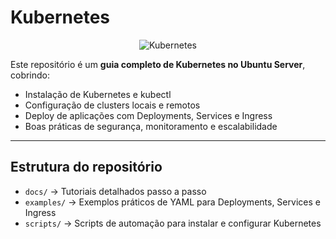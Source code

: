 # Kubernetes 

<p align="center">
  <img src="https://img.shields.io/badge/Kubernetes-326CE5?logo=kubernetes&logoColor=white" alt="Kubernetes">
</p>

Este repositório é um **guia completo de Kubernetes no Ubuntu Server**, cobrindo:

- Instalação de Kubernetes e kubectl
- Configuração de clusters locais e remotos
- Deploy de aplicações com Deployments, Services e Ingress
- Boas práticas de segurança, monitoramento e escalabilidade

---

## Estrutura do repositório

- `docs/` → Tutoriais detalhados passo a passo  
- `examples/` → Exemplos práticos de YAML para Deployments, Services e Ingress  
- `scripts/` → Scripts de automação para instalar e configurar Kubernetes
